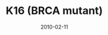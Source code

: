 ---
title: K16 (BRCA mutant)
image: https://www.cycif.org/assets/img/gray-2023/K16.jpg
date: 2010-02-11
minerva_link: https://s3.amazonaws.com/www.cycif.org/110-Komen_BRCA/K16/index.html
info_link: null
show_page_link: false
tags:
    - Gray
    - BRCA

---